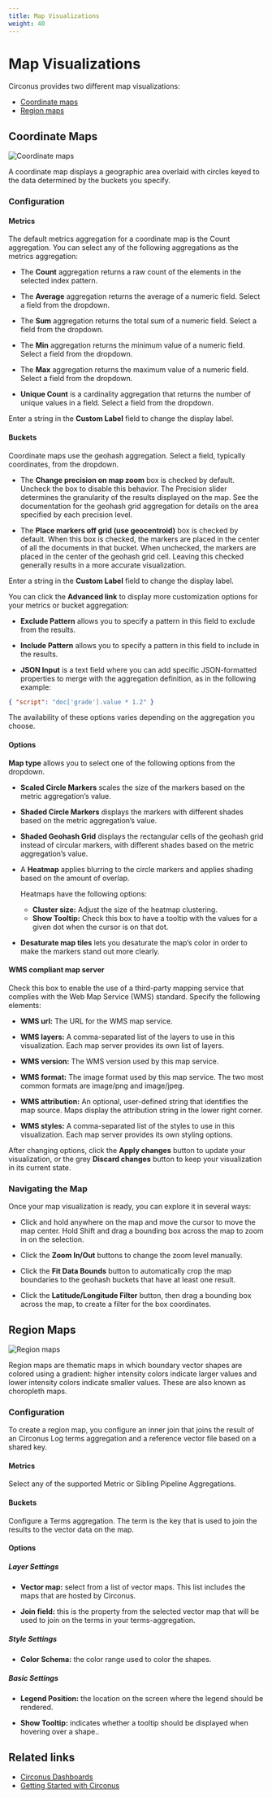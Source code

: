 ```yaml
---
title: Map Visualizations
weight: 40
---
```


# Map Visualizations

Circonus provides two different map visualizations:

- [Coordinate maps](#coordinate-maps)
- [Region maps](#region-maps)

## Coordinate Maps

![Coordinate maps](../img/visualizations-maps_coordinate.png)

A coordinate map displays a geographic area overlaid with circles keyed to the data determined by the buckets you specify.

### Configuration

#### Metrics

The default metrics aggregation for a coordinate map is the Count aggregation. You can select any of the following aggregations as the metrics aggregation:

- The **Count** aggregation returns a raw count of the elements in the selected index pattern.

- The **Average** aggregation returns the average of a numeric field. Select a field from the dropdown.

- The **Sum** aggregation returns the total sum of a numeric field. Select a field from the dropdown.

- The **Min** aggregation returns the minimum value of a numeric field. Select a field from the dropdown.

- The **Max** aggregation returns the maximum value of a numeric field. Select a field from the dropdown.

- **Unique Count** is a cardinality aggregation that returns the number of unique values in a field. Select a field from the dropdown.

Enter a string in the **Custom Label** field to change the display label.

#### Buckets

Coordinate maps use the geohash aggregation. Select a field, typically coordinates, from the dropdown.

- The **Change precision on map zoom** box is checked by default. Uncheck the box to disable this behavior. The Precision slider determines the granularity of the results displayed on the map. See the documentation for the geohash grid aggregation for details on the area specified by each precision level.

- The **Place markers off grid (use geocentroid)** box is checked by default. When this box is checked, the markers are placed in the center of all the documents in that bucket. When unchecked, the markers are placed in the center of the geohash grid cell. Leaving this checked generally results in a more accurate visualization.

Enter a string in the **Custom Label** field to change the display label.

You can click the **Advanced link** to display more customization options for your metrics or bucket aggregation:

- **Exclude Pattern** allows you to specify a pattern in this field to exclude from the results.

- **Include Pattern** allows you to specify a pattern in this field to include in the results.

- **JSON Input** is a text field where you can add specific JSON-formatted properties to merge with the aggregation definition, as in the following example:

```json
{ "script": "doc['grade'].value * 1.2" }
```

The availability of these options varies depending on the aggregation you choose.

#### Options

**Map type** allows you to select one of the following options from the dropdown.

- **Scaled Circle Markers** scales the size of the markers based on the metric aggregation’s value.

- **Shaded Circle Markers** displays the markers with different shades based on the metric aggregation’s value.

- **Shaded Geohash Grid** displays the rectangular cells of the geohash grid instead of circular markers, with different shades based on the metric aggregation’s value.

- A **Heatmap** applies blurring to the circle markers and applies shading based on the amount of overlap.

  Heatmaps have the following options:

  - **Cluster size:** Adjust the size of the heatmap clustering.
  - **Show Tooltip:** Check this box to have a tooltip with the values for a given dot when the cursor is on that dot.

- **Desaturate map tiles** lets you desaturate the map’s color in order to make the markers stand out more clearly.

#### WMS compliant map server

Check this box to enable the use of a third-party mapping service that complies with the Web Map Service (WMS) standard. Specify the following elements:

- **WMS url:** The URL for the WMS map service.

- **WMS layers:** A comma-separated list of the layers to use in this visualization. Each map server provides its own list of layers.

- **WMS version:** The WMS version used by this map service.

- **WMS format:** The image format used by this map service. The two most common formats are image/png and image/jpeg.

- **WMS attribution:** An optional, user-defined string that identifies the map source. Maps display the attribution string in the lower right corner.

- **WMS styles:** A comma-separated list of the styles to use in this visualization. Each map server provides its own styling options.

After changing options, click the **Apply changes** button to update your visualization, or the grey **Discard changes** button to keep your visualization in its current state.

### Navigating the Map

Once your map visualization is ready, you can explore it in several ways:

- Click and hold anywhere on the map and move the cursor to move the map center. Hold Shift and drag a bounding box across the map to zoom in on the selection.

- Click the **Zoom In/Out** buttons to change the zoom level manually.

- Click the **Fit Data Bounds** button to automatically crop the map boundaries to the geohash buckets that have at least one result.

- Click the **Latitude/Longitude Filter** button, then drag a bounding box across the map, to create a filter for the box coordinates.

## Region Maps

![Region maps](../img/visualizations-maps_county_region.png)

Region maps are thematic maps in which boundary vector shapes are colored using a gradient: higher intensity colors indicate larger values and lower intensity colors indicate smaller values. These are also known as choropleth maps.

### Configuration

To create a region map, you configure an inner join that joins the result of an Circonus Log terms aggregation and a reference vector file based on a shared key.

#### Metrics

Select any of the supported Metric or Sibling Pipeline Aggregations.

#### Buckets

Configure a Terms aggregation. The term is the key that is used to join the results to the vector data on the map.

#### Options

##### Layer Settings

- **Vector map:** select from a list of vector maps. This list includes the maps that are hosted by Circonus.

- **Join field:** this is the property from the selected vector map that will be used to join on the terms in your terms-aggregation.

##### Style Settings

- **Color Schema:** the color range used to color the shapes.

##### Basic Settings

- **Legend Position:** the location on the screen where the legend should be rendered.

- **Show Tooltip:** indicates whether a tooltip should be displayed when hovering over a shape..

## Related links

- [Circonus Dashboards](/circonus3/dashboards/introduction/)
- [Getting Started with Circonus](/circonus3/getting-started/)
